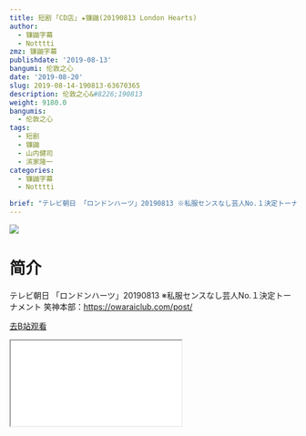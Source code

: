 ```yaml
---
title: 短剧 ｢CD店｣ ★镰鼬(20190813 London Hearts)
author:
  - 镰鼬字幕
  - Notttti
zmz: 镰鼬字幕
publishdate: '2019-08-13'
bangumi: 伦敦之心
date: '2019-08-20'
slug: 2019-08-14-190813-63670365
description: 伦敦之心&#8226;190813
weight: 9180.0
bangumis:
  - 伦敦之心
tags:
  - 短剧
  - 镰鼬
  - 山内健司
  - 滨家隆一
categories:
  - 镰鼬字幕
  - Notttti

brief: "テレビ朝日 「ロンドンハーツ」20190813 ※私服センスなし芸人No.１決定トーナメント 笑神本部：https://owaraiclub.com/post/"
---
```

![](https://raw.githubusercontent.com/tcgriffith/owaraisite/master/static/tmpimg/fb94b8c47b798c2ba5fd834e6f5bdb24ba13927f.jpg.480.jpg)
# 简介  
テレビ朝日
「ロンドンハーツ」20190813
※私服センスなし芸人No.１決定トーナメント
笑神本部：https://owaraiclub.com/post/  

[去B站观看](https://www.bilibili.com/video/av63670365/)
<div class ="resp-container"><iframe class="testiframe" src="//player.bilibili.com/player.html?aid=63670365"", scrolling="no", allowfullscreen="true" > </iframe></div> 
